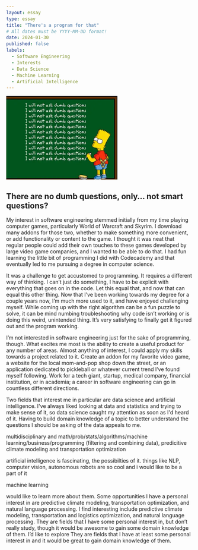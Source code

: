 ```yaml
---
layout: essay
type: essay
title: "There's a program for that"
# All dates must be YYYY-MM-DD format!
date: 2024-01-30
published: false
labels:
  - Software Engineering
  - Interests
  - Data Science
  - Machine Learning
  - Artificial Intelligence
---
```


<img width="300px" class="rounded float-start pe-4" src="../img/dumb-questions.png">

## There are no dumb questions, only… not smart questions?

My interest in software engineering stemmed initially from my time playing computer games, particularly World of Warcraft and Skyrim. I download many addons for those two, whether to make something more convenient, or add functionality or content to the game. I thought it was neat that regular people could add their own touches to these games developed by large video game companies, and I wanted to be able to do that. I had fun learning the little bit of programming I did with Codecademy and that eventually led to me pursuing a degree in computer science.

It was a challenge to get accustomed to programming. It requires a different way of thinking. I can’t just do something, I have to be explicit with everything that goes on in the code. Let this equal that, and now that can equal this other thing. Now that I’ve been working towards my degree for a couple years now, I’m much more used to it, and have enjoyed challenging myself. While coming up with the right algorithm can be a fun puzzle to solve, it can be mind numbing troubleshooting why code isn’t working or is doing this weird, unintended thing. It’s very satisfying to finally get it figured out and the program working. 

I’m not interested in software engineering just for the sake of programming, though. What excites me most is the ability to create a useful product for any number of areas. Almost anything of interest, I could apply my skills towards a project related to it. Create an addon for my favorite video game, a website for the local mom-and-pop shop down the street, or an application dedicated to pickleball or whatever current trend I’ve found myself following. Work for a tech giant, startup, medical company, financial institution, or in academia; a career in software engineering can go in countless different directions.

Two fields that interest me in particular are data science and artificial intelligence. I've always liked looking at data and statistics and trying to make sense of it, so data science caught my attention as soon as I'd heard of it. Having to build domain knowledge of a topic to better understand the questions I should be asking of the data appeals to me. 

multidisciplinary and math/prob/stats/algorithms/machine learning/business/programming (filtering and combining data), predicitive climate modeling and transportation optimization

artificial intelligence is fascinating, the possibilties of it. things like NLP, computer vision, autonomous robots  are so cool and i would like to be a part of it

machine learning

would like to learn more about them. Some opportunities I have a personal interest in are predictive climate modeling, transportation optimization, and natural language processing.
I find interesting include predictive climate modeling, transportation and logistics optimization, and natural language processing. 
They are fields that I have some personal interest in, but don’t really study, though it would be awesome to gain some domain knowledge of them. 
I’d like to explore 
They are fields that I have at least some personal interest in and it would be great to gain domain knowledge of them.

